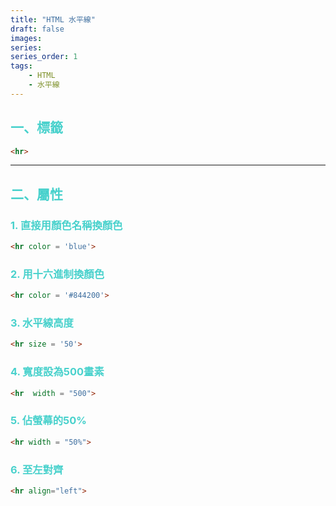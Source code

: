```yaml
---
title: "HTML 水平線"
draft: false
images:
series: 
series_order: 1
tags:
    - HTML
    - 水平線
---
```

<font color = "#48d1cc">


## 一、標籤

```html
<hr>
```

----
## 二、屬性

### 1. 直接用顏色名稱換顏色

```html
<hr color = 'blue'>
```

### 2. 用十六進制換顏色

```html
<hr color = '#844200'>
```

### 3. 水平線高度

```html
<hr size = '50'>
```

### 4. 寬度設為500畫素

```html
<hr  width = "500">
```

### 5. 佔螢幕的50%

```html
<hr width = "50%">
```

### 6. 至左對齊

```html
<hr align="left">
```